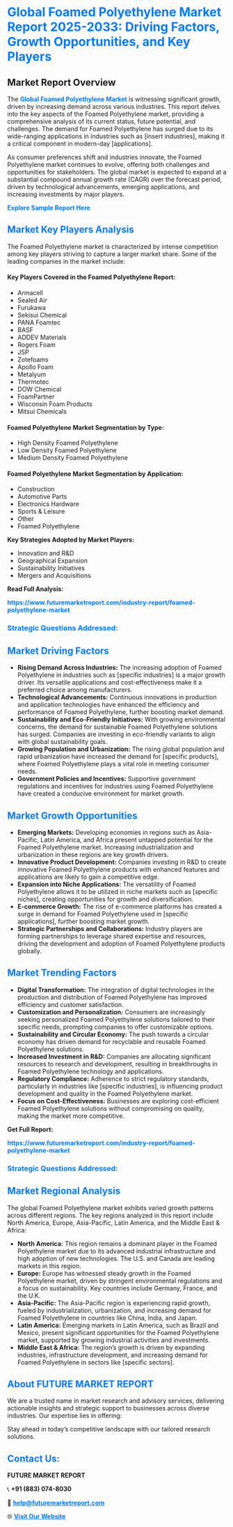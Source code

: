 <h1 style="color: #007BFF;">Global Foamed Polyethylene Market Report 2025-2033: Driving Factors, Growth Opportunities, and Key Players</h1>

<section id="overview">
<h2>Market Report Overview</h2>
<p>The <a href="https://www.futuremarketreport.com/industry-report/foamed-polyethylene-market" style="color: #007BFF; text-decoration: none;"><strong>Global Foamed Polyethylene Market</strong></a> is witnessing significant growth, driven by increasing demand across various industries. This report delves into the key aspects of the Foamed Polyethylene market, providing a comprehensive analysis of its current status, future potential, and challenges. The demand for Foamed Polyethylene has surged due to its wide-ranging applications in industries such as [insert industries], making it a critical component in modern-day [applications].</p>
<p>As consumer preferences shift and industries innovate, the Foamed Polyethylene market continues to evolve, offering both challenges and opportunities for stakeholders. The global market is expected to expand at a substantial compound annual growth rate (CAGR) over the forecast period, driven by technological advancements, emerging applications, and increasing investments by major players.</p>
</section>

<section id="overview">
<p><a href="https://www.futuremarketreport.com/request-sample/reportId=113201" style="color: #007BFF; text-decoration: none;"><strong>Explore Sample Report Here</strong></a></p>
</section>

<section id="key-players">
<h2 style="color: #007BFF;">Market Key Players Analysis</h2>
<p>The Foamed Polyethylene market is characterized by intense competition among key players striving to capture a larger market share. Some of the leading companies in the market include:</p>
<h4>Key Players Covered in the Foamed Polyethylene Report:</h4>
<ul><li>Armacell</li><li>Sealed Air</li><li>Furukawa</li><li>Sekisui Chemical</li><li>PANA Foamtec</li><li>BASF</li><li>ADDEV Materials</li><li>Rogers Foam</li><li>JSP</li><li>Zotefoams</li><li>Apollo Foam</li><li>Metalyum</li><li>Thermotec</li><li>DOW Chemical</li><li>FoamPartner</li><li>Wisconsin Foam Products</li><li>Mitsui Chemicals</li></ul>
<h4>Foamed Polyethylene Market Segmentation by Type:</h4>
<ul><li>High Density Foamed Polyethylene</li><li>Low Density Foamed Polyethylene</li><li>Medium Density Foamed Polyethylene</li></ul>

<h4>Foamed Polyethylene Market Segmentation by Application:</h4>
<ul><li>Construction</li><li>Automotive Parts</li><li>Electronics Hardware</li><li>Sports &amp; Leisure</li><li>Other</li><li>Foamed Polyethylene</li></ul>
<p><strong>Key Strategies Adopted by Market Players:</strong></p>
<ul>
<li>Innovation and R&D</li>
<li>Geographical Expansion</li>
<li>Sustainability Initiatives</li>
<li>Mergers and Acquisitions</li>
</ul>
</section>

<section>
<p><strong>Read Full Analysis: </strong></p><a href="https://www.futuremarketreport.com/industry-report/foamed-polyethylene-market" style="color: #007BFF; text-decoration: none;"><strong>https://www.futuremarketreport.com/industry-report/foamed-polyethylene-market</strong></a>
<h3 style="color: #007BFF;">Strategic Questions Addressed:</h3>
</section>

<section id="driving-factors">
<h2 style="color: #007BFF;">Market Driving Factors</h2>
<ul>
<li><strong>Rising Demand Across Industries:</strong> The increasing adoption of Foamed Polyethylene in industries such as [specific industries] is a major growth driver. Its versatile applications and cost-effectiveness make it a preferred choice among manufacturers.</li>
<li><strong>Technological Advancements:</strong> Continuous innovations in production and application technologies have enhanced the efficiency and performance of Foamed Polyethylene, further boosting market demand.</li>
<li><strong>Sustainability and Eco-Friendly Initiatives:</strong> With growing environmental concerns, the demand for sustainable Foamed Polyethylene solutions has surged. Companies are investing in eco-friendly variants to align with global sustainability goals.</li>
<li><strong>Growing Population and Urbanization:</strong> The rising global population and rapid urbanization have increased the demand for [specific products], where Foamed Polyethylene plays a vital role in meeting consumer needs.</li>
<li><strong>Government Policies and Incentives:</strong> Supportive government regulations and incentives for industries using Foamed Polyethylene have created a conducive environment for market growth.</li>
</ul>
</section>

<section id="growth-opportunities">
<h2 style="color: #007BFF;">Market Growth Opportunities</h2>
<ul>
<li><strong>Emerging Markets:</strong> Developing economies in regions such as Asia-Pacific, Latin America, and Africa present untapped potential for the Foamed Polyethylene market. Increasing industrialization and urbanization in these regions are key growth drivers.</li>
<li><strong>Innovative Product Development:</strong> Companies investing in R&D to create innovative Foamed Polyethylene products with enhanced features and applications are likely to gain a competitive edge.</li>
<li><strong>Expansion into Niche Applications:</strong> The versatility of Foamed Polyethylene allows it to be utilized in niche markets such as [specific niches], creating opportunities for growth and diversification.</li>
<li><strong>E-commerce Growth:</strong> The rise of e-commerce platforms has created a surge in demand for Foamed Polyethylene used in [specific applications], further boosting market growth.</li>
<li><strong>Strategic Partnerships and Collaborations:</strong> Industry players are forming partnerships to leverage shared expertise and resources, driving the development and adoption of Foamed Polyethylene products globally.</li>
</ul>
</section>

<section id="trending-factors">
<h2 style="color: #007BFF;">Market Trending Factors</h2>
<ul>
<li><strong>Digital Transformation:</strong> The integration of digital technologies in the production and distribution of Foamed Polyethylene has improved efficiency and customer satisfaction.</li>
<li><strong>Customization and Personalization:</strong> Consumers are increasingly seeking personalized Foamed Polyethylene solutions tailored to their specific needs, prompting companies to offer customizable options.</li>
<li><strong>Sustainability and Circular Economy:</strong> The push towards a circular economy has driven demand for recyclable and reusable Foamed Polyethylene solutions.</li>
<li><strong>Increased Investment in R&D:</strong> Companies are allocating significant resources to research and development, resulting in breakthroughs in Foamed Polyethylene technology and applications.</li>
<li><strong>Regulatory Compliance:</strong> Adherence to strict regulatory standards, particularly in industries like [specific industries], is influencing product development and quality in the Foamed Polyethylene market.</li>
<li><strong>Focus on Cost-Effectiveness:</strong> Businesses are exploring cost-efficient Foamed Polyethylene solutions without compromising on quality, making the market more competitive.</li>
</ul>
</section>

<section>
<p><strong>Get Full Report: </strong></p><a href="https://www.futuremarketreport.com/industry-report/foamed-polyethylene-market" style="color: #007BFF; text-decoration: none;"><strong>https://www.futuremarketreport.com/industry-report/foamed-polyethylene-market</strong></a>
<h3 style="color: #007BFF;">Strategic Questions Addressed:</h3>
</section>


<section id="regional-analysis">
<h2 style="color: #007BFF;">Market Regional Analysis</h2>
<p>The global Foamed Polyethylene market exhibits varied growth patterns across different regions. The key regions analyzed in this report include North America, Europe, Asia-Pacific, Latin America, and the Middle East & Africa:</p>
<ul>
<li><strong>North America:</strong> This region remains a dominant player in the Foamed Polyethylene market due to its advanced industrial infrastructure and high adoption of new technologies. The U.S. and Canada are leading markets in this region.</li>
<li><strong>Europe:</strong> Europe has witnessed steady growth in the Foamed Polyethylene market, driven by stringent environmental regulations and a focus on sustainability. Key countries include Germany, France, and the U.K.</li>
<li><strong>Asia-Pacific:</strong> The Asia-Pacific region is experiencing rapid growth, fueled by industrialization, urbanization, and increasing demand for Foamed Polyethylene in countries like China, India, and Japan.</li>
<li><strong>Latin America:</strong> Emerging markets in Latin America, such as Brazil and Mexico, present significant opportunities for the Foamed Polyethylene market, supported by growing industrial activities and investments.</li>
<li><strong>Middle East & Africa:</strong> The region’s growth is driven by expanding industries, infrastructure development, and increasing demand for Foamed Polyethylene in sectors like [specific sectors].</li>
</ul>
</section>

<footer>
<h2 style="color: #007BFF;">About FUTURE MARKET REPORT</h2>
<p>We are a trusted name in market research and advisory services, delivering actionable insights and strategic support to businesses across diverse industries. Our expertise lies in offering:</p>

<p>Stay ahead in today’s competitive landscape with our tailored research solutions.</p>

<h2 style="color: #007BFF;">Contact Us:</h2>
<p><strong>FUTURE MARKET REPORT</strong></p>
<p>📞 <strong>+91 (883) 074-8030</strong></p>
<p>📧 <strong><a href="mailto:help@futuremarketreport.com" style="color: #007BFF;">help@futuremarketreport.com</a></strong></p>
<p>🌐 <strong><a href="https://www.futuremarketreport.com/" style="color: #007BFF;">Visit Our Website</a></strong></p>
</footer>
